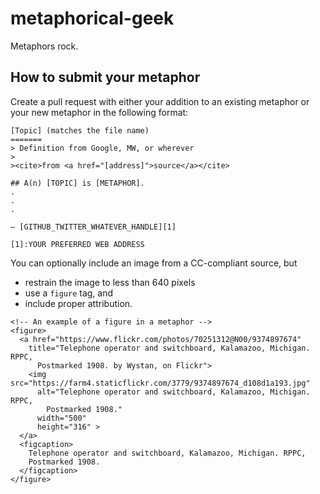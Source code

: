 metaphorical-geek
=================

Metaphors rock.

## How to submit your metaphor

Create a pull request with either your addition to an existing metaphor or your
new metaphor in the following format:

```
[Topic] (matches the file name)
=======
> Definition from Google, MW, or wherever
>
><cite>from <a href="[address]">source</a></cite>

## A(n) [TOPIC] is [METAPHOR].
.
.
.

— [GITHUB_TWITTER_WHATEVER_HANDLE][1]

[1]:YOUR PREFERRED WEB ADDRESS
```

You can optionally include an image from a CC-compliant source, but
- restrain the image to less than 640 pixels
- use a `figure` tag, and
- include proper attribution.

```
<!-- An example of a figure in a metaphor -->
<figure>
  <a href="https://www.flickr.com/photos/70251312@N00/9374897674"
    title="Telephone operator and switchboard, Kalamazoo, Michigan. RPPC,
      Postmarked 1908. by Wystan, on Flickr">
    <img src="https://farm4.staticflickr.com/3779/9374897674_d108d1a193.jpg"
      alt="Telephone operator and switchboard, Kalamazoo, Michigan. RPPC,
        Postmarked 1908."
      width="500"
      height="316" >
  </a>
  <figcaption>
    Telephone operator and switchboard, Kalamazoo, Michigan. RPPC,
    Postmarked 1908.
  </figcaption>
</figure>
```
